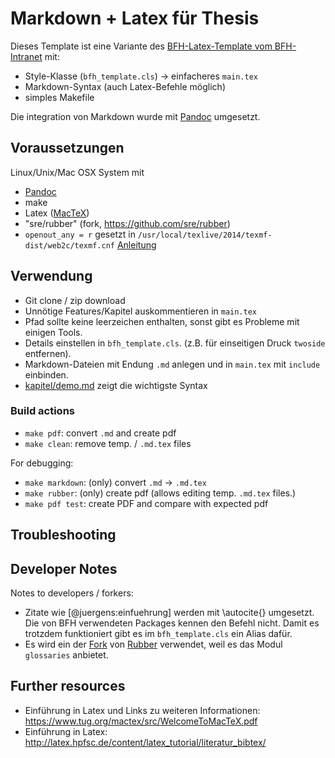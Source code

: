 # Markdown + Latex für Thesis

Dieses Template ist eine Variante des [BFH-Latex-Template vom BFH-Intranet](https://intranet.bfh.ch/TI/de/Dienste/kompr/pr%C3%A4sentationen/Seiten/default.aspx) mit:  

 - Style-Klasse (`bfh_template.cls`) ->  einfacheres `main.tex`
 - Markdown-Syntax (auch Latex-Befehle möglich)
 - simples Makefile
 
Die integration von Markdown wurde mit  [Pandoc](http://pandoc.com/) umgesetzt. 

 
Voraussetzungen
--------------------

Linux/Unix/Mac OSX System mit 

 - [Pandoc](http://pandoc.com/)
 - make
 - Latex ([MacTeX](https://www.tug.org/mactex/))
 - "sre/rubber" (fork, https://github.com/sre/rubber) 
 - `openout_any = r` gesetzt in `/usr/local/texlive/2014/texmf-dist/web2c/texmf.cnf` [Anleitung](https://nvcleemp.wordpress.com/2011/03/13/curing-latexs-paranoia/)
 
Verwendung
--------------------
 - Git clone / zip download
 - Unnötige Features/Kapitel auskommentieren in `main.tex`
 - Pfad sollte keine leerzeichen enthalten, sonst gibt es Probleme mit einigen Tools.
 - Details einstellen in `bfh_template.cls`. (z.B. für einseitigen Druck `twoside` entfernen).
 - Markdown-Dateien mit Endung `.md` anlegen und in `main.tex` mit `include` einbinden.
 - [kapitel/demo.md](kapitel/demo.md) zeigt die wichtigste Syntax

### Build actions
 
- `make pdf`: convert `.md` and create pdf
- `make clean`: remove temp. / `.md.tex` files

For debugging:

- `make markdown`: (only) convert `.md` -> `.md.tex` 
- `make rubber`: (only) create pdf (allows editing temp. `.md.tex` files.)
- `make pdf test`: create PDF and compare with expected pdf
 

Troubleshooting
--------------------


Developer Notes
--------------------
Notes to developers / forkers:  

 * Zitate wie [@juergens:einfuehrung] werden mit \autocite{} umgesetzt. Die von BFH verwendeten Packages kennen den Befehl nicht. Damit es trotzdem funktioniert  gibt es im `bfh_template.cls` ein Alias dafür. 
 * Es wird ein der [Fork](https://github.com/sre/rubber) von [Rubber](https://launchpad.net/rubber/) verwendet, weil es das Modul `glossaries` anbietet.


Further resources
-------------------
 * Einführung in Latex und Links zu weiteren Informationen: https://www.tug.org/mactex/src/WelcomeToMacTeX.pdf
 * Einführung in Latex: http://latex.hpfsc.de/content/latex_tutorial/literatur_bibtex/

